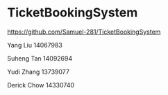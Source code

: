 # TicketBookingSystem
https://github.com/Samuel-281/TicketBookingSystem

Yang Liu   14067983


Suheng Tan 14092694



Yudi Zhang 13739077



Derick Chow 14330740
